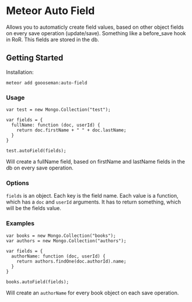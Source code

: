 # Meteor Auto Field

Allows you to automaticly create field values, based on other object fields on every save operation (update/save). Something like a before_save hook in RoR. This fields are stored in the db.

## Getting Started

Installation:

```
meteor add goooseman:auto-field
```

### Usage

```
var test = new Mongo.Collection("test");

var fields = {
  fullName: function (doc, userId) {
    return doc.firstName + " " + doc.lastName;
  }
}

test.autoField(fields);
```

Will create a fullName field, based on firstName and lastName fields in the db on every save operation.

### Options

`fields` is an object. Each key is the field name. Each value is a function, which has a `doc` and `userId` arguments. It has to return something, which will be the fields value.



### Examples

```
var books = new Mongo.Collection("books");
var authors = new Mongo.Collection("authors");

var fields = {
  authorName: function (doc, userId) {
    return authors.findOne(doc.authorId).name;
  }
}

books.autoField(fields);
```
Will create an `authorName` for every book object on each save operation.